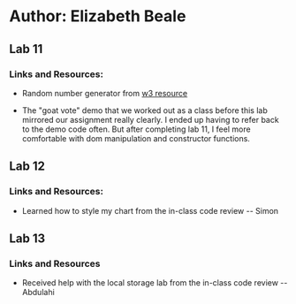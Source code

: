 # Author: Elizabeth Beale

## Lab 11

### Links and Resources:

- Random number generator from [w3 resource](https://www.w3resource.com/javascript-exercises/javascript-math-exercise-4.php)

- The "goat vote" demo that we worked out as a class before this lab mirrored our assignment really clearly. I ended up having to refer back to the demo code often. But after completing lab 11, I feel more comfortable with dom manipulation and constructor functions.

## Lab 12

### Links and Resources:

- Learned how to style my chart from the in-class code review -- Simon

## Lab 13

### Links and Resources

- Received help with the local storage lab from the in-class code review -- Abdulahi